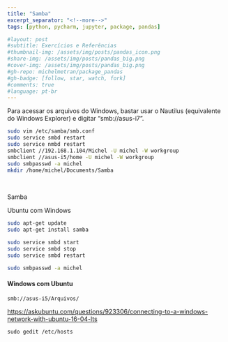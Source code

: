 ```yaml
---
title: "Samba"
excerpt_separator: "<!--more-->"
tags: [python, pycharm, jupyter, package, pandas]

#layout: post
#subtitle: Exercícios e Referências
#thumbnail-img: /assets/img/posts/pandas_icon.png
#share-img: /assets/img/posts/pandas_big.png
#cover-img: /assets/img/posts/pandas_big.png
#gh-repo: michelmetran/package_pandas
#gh-badge: [follow, star, watch, fork]
#comments: true
#language: pt-br
---
```




Para acessar os arquivos do Windows, bastar usar o Nautilus (equivalente do Windows Explorer) e digitar “smb://asus-i7”. 

```bash
sudo vim /etc/samba/smb.conf
sudo service smbd restart
sudo service nmbd restart
smbclient //192.168.1.104/Michel -U michel -W workgroup
smbclient //asus-i5/home -U michel -W workgroup
sudo smbpasswd -a michel
mkdir /home/michel/Documents/Samba
```

<br>

Samba

Ubuntu com Windows

```bash
sudo apt-get update
sudo apt-get install samba
```

```bash
sudo service smbd start
sudo service smbd stop
sudo service smbd restart
```

```bash
sudo smbpasswd -a michel
```



#### Windows com Ubuntu

```
smb://asus-i5/Arquivos/
```

https://askubuntu.com/questions/923306/connecting-to-a-windows-network-with-ubuntu-16-04-lts



```
sudo gedit /etc/hosts
```





